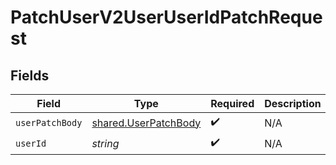 # PatchUserV2UserUserIdPatchRequest


## Fields

| Field                                                        | Type                                                         | Required                                                     | Description                                                  |
| ------------------------------------------------------------ | ------------------------------------------------------------ | ------------------------------------------------------------ | ------------------------------------------------------------ |
| `userPatchBody`                                              | [shared.UserPatchBody](../../models/shared/userpatchbody.md) | :heavy_check_mark:                                           | N/A                                                          |
| `userId`                                                     | *string*                                                     | :heavy_check_mark:                                           | N/A                                                          |